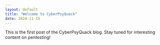 ```yaml
---
layout: default
title: "Welcome to CyberPsyQuack"
date: 2024-11-15
---
```


This is the first post of the CyberPsyQuack blog. Stay tuned for interesting content on pentesting!
